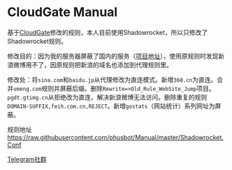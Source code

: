 CloudGate Manual
==========

基于[CloudGate](https://github.com/BurpSuite/Manual)修改的规则，本人目前使用Shadowrocket，所以只修改了Shadowrocket规则。

修改目的：因为我的服务器屏蔽了国内的服务（[项目地址](https://github.com/phusbot/ss-iptables-blockade)），使用原规则时发现新浪微博用不了，因原规则把新浪的域名也添加到代理规则里。

修改处：将`sina.com`和`baidu.jp`从代理修改为直连模式。新增`360.cn`为直连。合并`umeng.com`规则并屏蔽后缀。删除`Rewrite=>Old_Rule_WebSite_Jump`项目。`pgdt.gtimg.cn`从拒绝改为直连，解决新浪微博无法访问。删除重复的规则`DOMAIN-SUFFIX,feih.com.cn,REJECT`。新增`gostats`（网站统计）系列网址为屏蔽。

规则地址 https://raw.githubusercontent.com/phusbot/Manual/master/Shadowrocket.Conf

[Telegram社群](https://t.me/joinchat/Eeks0Eh3DYd_ndSdcpMmyg)
